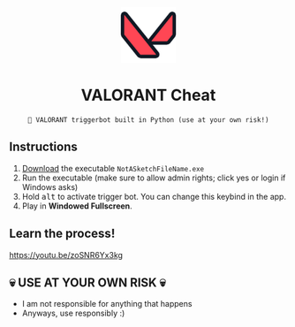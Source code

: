 <div align=center>
  
  <img src="./images/valorantLogo.png" width=100>
  
  # VALORANT Cheat
  ```
  💎 VALORANT triggerbot built in Python (use at your own risk!)
  ```
  
</div>

## Instructions
1. [Download](https://github.com/b0kch01/valorant-cheat/releases/latest) the executable `NotASketchFileName.exe`
2. Run the executable (make sure to allow admin rights; click yes or login if Windows asks)
3. Hold <kbd>alt</kbd> to activate trigger bot. You can change this keybind in the app.
4. Play in **Windowed Fullscreen**.

## Learn the process!
https://youtu.be/zoSNR6Yx3kg

## 💀 USE AT YOUR OWN RISK 💀
- I am not responsible for anything that happens
- Anyways, use responsibly :)
